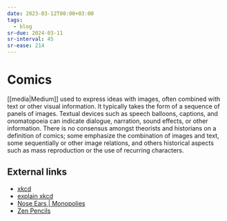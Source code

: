 ```yaml
---
date: 2023-03-12T00:00+03:00
tags:
  - blog
sr-due: 2024-03-11
sr-interval: 45
sr-ease: 214
---
```


# Comics

[[media|Medium]] used to express ideas with images, often
combined with text or other visual information. It typically takes the form of a
sequence of panels of images. Textual devices such as speech balloons, captions,
and onomatopoeia can indicate dialogue, narration, sound effects, or other
information. There is no consensus amongst theorists and historians on a
definition of comics; some emphasize the combination of images and text, some
sequentially or other image relations, and others historical aspects such as
mass reproduction or the use of recurring characters.

## External links

- [xkcd](https://xkcd.com/)
- [explain xkcd](https://www.explainxkcd.com/wiki/index.php/Main_Page)
- [Nose Ears | Monopolies](https://wuzzy.neocities.org/)
- [Zen Pencils](https://www.zenpencils.com/newreaders/)
